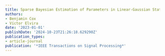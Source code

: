 ```yaml
---
title: Sparse Bayesian Estimation of Parameters in Linear-Gaussian State-Space Models
authors:
- Benjamin Cox
- Vı́ctor Elvira
date: '2023-01-01'
publishDate: '2024-10-23T21:26:18.629290Z'
publication_types:
- article-journal
publication: '*IEEE Transactions on Signal Processing*'
---
```

